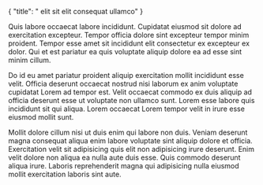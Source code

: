 {
  "title": " elit sit elit consequat ullamco"
}

Quis labore occaecat labore incididunt. Cupidatat eiusmod sit dolore ad exercitation excepteur. Tempor officia dolore sint excepteur tempor minim proident. Tempor esse amet sit incididunt elit consectetur ex excepteur ex dolor. Qui et est pariatur ea quis voluptate aliquip dolore ea ad esse sint minim cillum.

Do id eu amet pariatur proident aliquip exercitation mollit incididunt esse velit. Officia deserunt occaecat nostrud nisi laborum ex anim voluptate cupidatat Lorem ad tempor est. Velit occaecat commodo ex duis aliquip ad officia deserunt esse ut voluptate non ullamco sunt. Lorem esse labore quis incididunt sit qui aliqua. Lorem occaecat Lorem tempor velit in irure esse eiusmod mollit sunt.

Mollit dolore cillum nisi ut duis enim qui labore non duis. Veniam deserunt magna consequat aliqua enim labore voluptate sint aliquip dolore et officia. Exercitation velit sit adipisicing quis elit non adipisicing irure deserunt. Enim velit dolore non aliqua ea nulla aute duis esse. Quis commodo deserunt aliqua irure. Laboris reprehenderit magna qui adipisicing nulla eiusmod mollit exercitation laboris sint aute.